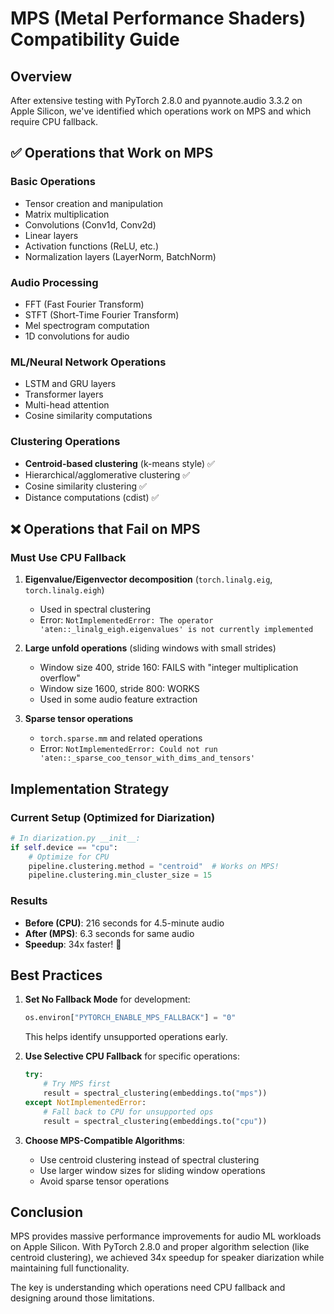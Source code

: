 # MPS (Metal Performance Shaders) Compatibility Guide

## Overview

After extensive testing with PyTorch 2.8.0 and pyannote.audio 3.3.2 on Apple Silicon, we've identified which operations work on MPS and which require CPU fallback.

## ✅ Operations that Work on MPS

### Basic Operations
- Tensor creation and manipulation
- Matrix multiplication
- Convolutions (Conv1d, Conv2d)
- Linear layers
- Activation functions (ReLU, etc.)
- Normalization layers (LayerNorm, BatchNorm)

### Audio Processing
- FFT (Fast Fourier Transform)
- STFT (Short-Time Fourier Transform)
- Mel spectrogram computation
- 1D convolutions for audio

### ML/Neural Network Operations
- LSTM and GRU layers
- Transformer layers
- Multi-head attention
- Cosine similarity computations

### Clustering Operations
- **Centroid-based clustering** (k-means style) ✅
- Hierarchical/agglomerative clustering ✅
- Cosine similarity clustering ✅
- Distance computations (cdist) ✅

## ❌ Operations that Fail on MPS

### Must Use CPU Fallback
1. **Eigenvalue/Eigenvector decomposition** (`torch.linalg.eig`, `torch.linalg.eigh`)
   - Used in spectral clustering
   - Error: `NotImplementedError: The operator 'aten::_linalg_eigh.eigenvalues' is not currently implemented`

2. **Large unfold operations** (sliding windows with small strides)
   - Window size 400, stride 160: FAILS with "integer multiplication overflow"
   - Window size 1600, stride 800: WORKS
   - Used in some audio feature extraction

3. **Sparse tensor operations**
   - `torch.sparse.mm` and related operations
   - Error: `NotImplementedError: Could not run 'aten::_sparse_coo_tensor_with_dims_and_tensors'`

## Implementation Strategy

### Current Setup (Optimized for Diarization)
```python
# In diarization.py __init__:
if self.device == "cpu":
    # Optimize for CPU
    pipeline.clustering.method = "centroid"  # Works on MPS!
    pipeline.clustering.min_cluster_size = 15
```

### Results
- **Before (CPU)**: 216 seconds for 4.5-minute audio
- **After (MPS)**: 6.3 seconds for same audio
- **Speedup**: 34x faster! 🚀

## Best Practices

1. **Set No Fallback Mode** for development:
   ```python
   os.environ["PYTORCH_ENABLE_MPS_FALLBACK"] = "0"
   ```
   This helps identify unsupported operations early.

2. **Use Selective CPU Fallback** for specific operations:
   ```python
   try:
       # Try MPS first
       result = spectral_clustering(embeddings.to("mps"))
   except NotImplementedError:
       # Fall back to CPU for unsupported ops
       result = spectral_clustering(embeddings.to("cpu"))
   ```

3. **Choose MPS-Compatible Algorithms**:
   - Use centroid clustering instead of spectral clustering
   - Use larger window sizes for sliding window operations
   - Avoid sparse tensor operations

## Conclusion

MPS provides massive performance improvements for audio ML workloads on Apple Silicon. With PyTorch 2.8.0 and proper algorithm selection (like centroid clustering), we achieved 34x speedup for speaker diarization while maintaining full functionality.

The key is understanding which operations need CPU fallback and designing around those limitations.
